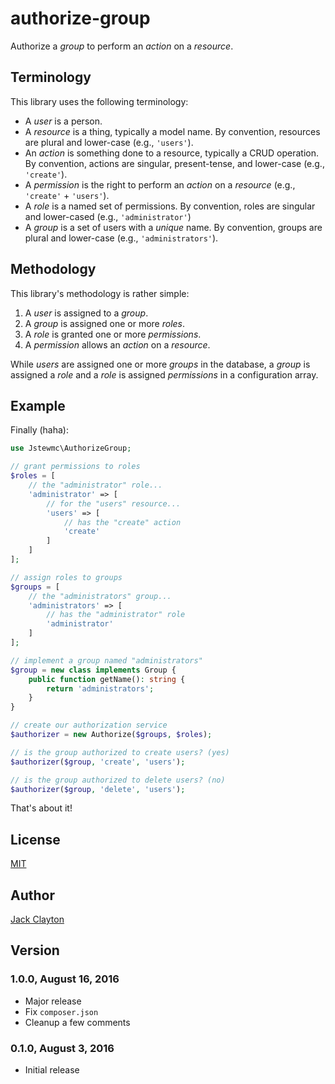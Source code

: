 # authorize-group
Authorize a _group_ to perform an _action_ on a _resource_.

## Terminology

This library uses the following terminology:

* A _user_ is a person.
* A _resource_ is a thing, typically a model name. By convention, resources are plural and lower-case (e.g., `'users'`).
* An _action_ is something done to a resource, typically a CRUD operation. By convention, actions are singular, present-tense, and lower-case (e.g., `'create'`).
* A _permission_ is the right to perform an _action_ on a _resource_ (e.g., `'create'` + `'users'`).
* A _role_ is a named set of permissions. By convention, roles are singular and lower-cased (e.g., `'administrator'`)
* A _group_ is a set of users with a _unique_ name. By convention, groups are plural and lower-case (e.g., `'administrators'`).

## Methodology

This library's methodology is rather simple:

1. A _user_ is assigned to a _group_.
2. A _group_ is assigned one or more _roles_.
3. A _role_ is granted one or more _permissions_.
4. A _permission_ allows an _action_ on a _resource_.

While _users_ are assigned one or more _groups_ in the database, a _group_ is assigned a _role_ and a _role_ is assigned _permissions_ in a configuration array.

## Example

Finally (haha):

```php
use Jstewmc\AuthorizeGroup;

// grant permissions to roles
$roles = [
    // the "administrator" role...
    'administrator' => [
        // for the "users" resource...
        'users' => [
            // has the "create" action
            'create'   
        ]
    ]
];

// assign roles to groups
$groups = [
    // the "administrators" group...
    'administrators' => [
        // has the "administrator" role
        'administrator'
    ]
];

// implement a group named "administrators"
$group = new class implements Group {
    public function getName(): string {
        return 'administrators';
    }
}

// create our authorization service
$authorizer = new Authorize($groups, $roles);

// is the group authorized to create users? (yes)
$authorizer($group, 'create', 'users');

// is the group authorized to delete users? (no)
$authorizer($group, 'delete', 'users');
```

That's about it!

## License

[MIT](https://github.com/jstewmc/authorize-group)

## Author

[Jack Clayton](mailto:clayjs0@gmail.com)

## Version

### 1.0.0, August 16, 2016

* Major release
* Fix `composer.json`
* Cleanup a few comments

### 0.1.0, August 3, 2016

* Initial release
